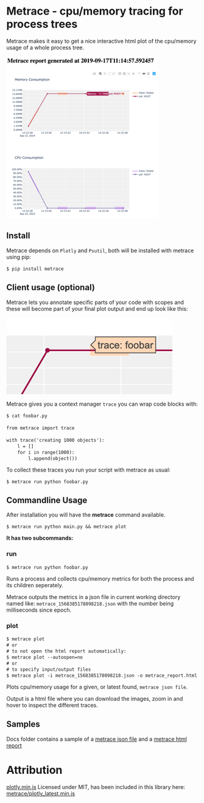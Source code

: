 # Metrace - cpu/memory tracing for process trees

Metrace makes it easy to get a nice interactive html plot of the cpu/memory usage of a whole process tree.

<img src="https://raw.githubusercontent.com/sloev/metrace/master/docs/report.png" width="400">

## Install

Metrace depends on `Plotly` and `Psutil`, both will be installed with metrace using pip:

```
$ pip install metrace
```

## Client usage (optional)

Metrace lets you annotate specific parts of your code with scopes and these will become part of your final plot output and end up look like this:

![metrace trace annotation](https://raw.githubusercontent.com/sloev/metrace/master/docs/trace_annotation.png)

Metrace gives you a context manager `trace` you can wrap code blocks with:

```
$ cat foobar.py

from metrace import trace

with trace('creating 1000 objects'):
    l = []
    for i in range(1000):
        l.append(object())
```

To collect these traces you run your script with metrace as usual:

```
$ metrace run python foobar.py
```

## Commandline Usage

After installation you will have the **metrace** command available.

```
$ metrace run python main.py && metrace plot
```

**It has two subcommands:**

### run

```
$ metrace run python foobar.py
```

Runs a process and collects cpu/memory metrics for both the process and its children seperately.

Metrace outputs the metrics in a json file in current working directory named like: `metrace_1568385178098218.json` with the number being milliseconds since epoch.

### plot

```
$ metrace plot
# or
# to not open the html report automatically:
$ metrace plot --autoopen=no
# or
# to specify input/output files
$ metrace plot -i metrace_1568385178098218.json -o metrace_report.html
```

Plots cpu/memory usage for a given, or latest found, `metrace json file`.

Output is a html file where you can download the images, zoom in and hover to inspect the different traces.


## Samples

Docs folder contains a sample of a [metrace json file](./docs/metrace_1568385178098218.json) and a [metrace html report](./docs/metrace_report.html)

# Attribution

[plotly.min.js](https://github.com/plotly/plotly.js) Licensed under MIT, has been included in this library here: [metrace/plotly_latest.min.js](./metrace/plotly_latest.min.js)